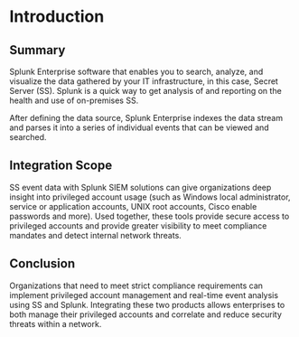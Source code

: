 [title]: # (Splunk)
[tags]: # (introduction)
[priority]: # (1)
# Introduction

## Summary

Splunk Enterprise software that enables you to search, analyze, and visualize
the data gathered by your IT infrastructure, in this case, Secret Server (SS).
Splunk is a quick way to get analysis of and reporting on the health and use of
on-premises SS.

After defining the data source, Splunk Enterprise indexes the data stream and
parses it into a series of individual events that can be viewed and searched.

## Integration Scope

SS event data with Splunk SIEM solutions can give organizations deep insight
into privileged account usage (such as Windows local administrator, service or
application accounts, UNIX root accounts, Cisco enable passwords and more). Used
together, these tools provide secure access to privileged accounts and provide
greater visibility to meet compliance mandates and detect internal network
threats.

## Conclusion

Organizations that need to meet strict compliance requirements can implement
privileged account management and real-time event analysis using SS and Splunk.
Integrating these two products allows enterprises to both manage their
privileged accounts and correlate and reduce security threats within a network.
